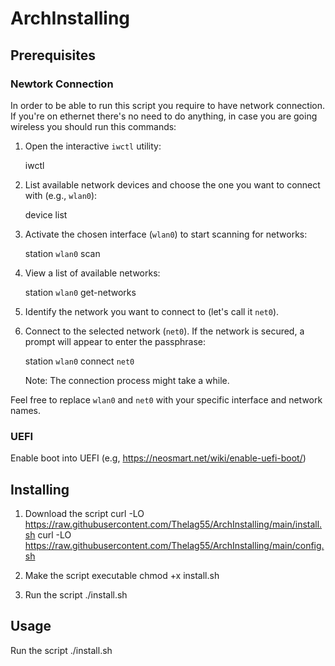 # ArchInstalling

## Prerequisites

### Newtork Connection

In order to be able to run this script you require to have network connection.
If you're on ethernet there's no need to do anything, in case you are going wireless you should run this commands:

1. Open the interactive `iwctl` utility:

   iwctl

2. List available network devices and choose the one you want to connect with (e.g., `wlan0`):

   device list

3. Activate the chosen interface (`wlan0`) to start scanning for networks:

   station `wlan0` scan

4. View a list of available networks:

   station `wlan0` get-networks

5. Identify the network you want to connect to (let's call it `net0`).

6. Connect to the selected network (`net0`). If the network is secured, a prompt will appear to enter the passphrase:

   station `wlan0` connect `net0`

   Note: The connection process might take a while.

Feel free to replace `wlan0` and `net0` with your specific interface and network names.

### UEFI

   Enable boot into UEFI (e.g, https://neosmart.net/wiki/enable-uefi-boot/)

## Installing

1. Download the script
   curl -LO https://raw.githubusercontent.com/Thelag55/ArchInstalling/main/install.sh
   curl -LO https://raw.githubusercontent.com/Thelag55/ArchInstalling/main/config.sh

2. Make the script executable
   chmod +x install.sh

3. Run the script
   ./install.sh

## Usage

   Run the script
   ./install.sh
